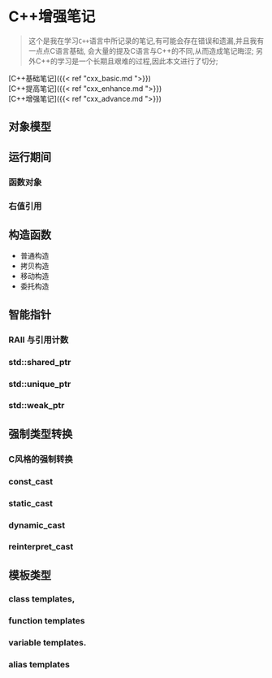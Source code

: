 # C++增强笔记


<!--more-->

> 这个是我在学习`C++`语言中所记录的笔记,有可能会存在错误和遗漏,并且我有一点点C语言基础,
> 会大量的提及C语言与C++的不同,从而造成笔记晦涩;
> 另外C++的学习是一个长期且艰难的过程,因此本文进行了切分;

[C++基础笔记]({{< ref "cxx_basic.md ">}})</br>
[C++提高笔记]({{< ref "cxx_enhance.md ">}})</br>
[C++增强笔记]({{< ref "cxx_advance.md ">}})</br>

<!--more-->

## 对象模型

## 运行期间

### 函数对象

### 右值引用

## 构造函数

+ 普通构造
+ 拷贝构造
+ 移动构造
+ 委托构造

## 智能指针

### RAII 与引用计数

### std::shared_ptr

### std::unique_ptr

### std::weak_ptr

## 强制类型转换

### C风格的强制转换

### const_cast

### static_cast 

### dynamic_cast 

### reinterpret_cast

## 模板类型

### class templates,

### function templates

### variable templates.
### alias templates
